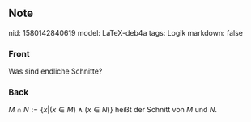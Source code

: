 ## Note
nid: 1580142840619
model: LaTeX-deb4a
tags: Logik
markdown: false

### Front
Was sind endliche Schnitte?

### Back
$M \cap N:=\{x |(x \in M) \wedge(x \in N)\}$ heißt der Schnitt von $M$ und $N$.
